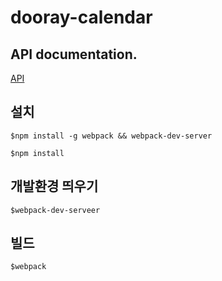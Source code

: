 # dooray-calendar

## API documentation.

[API](https://github.nhnent.com/minhyeong-kim/application-dooray-calendar/wiki)


## 설치

```
$npm install -g webpack && webpack-dev-server

$npm install

```

## 개발환경 띄우기

```
$webpack-dev-serveer
```

## 빌드

```
$webpack
```